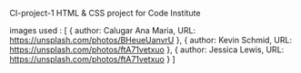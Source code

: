 CI-project-1
HTML & CSS project for Code Institute


images used : [
    {
    author: Calugar Ana Maria,
    URL: https://unsplash.com/photos/BHeueUanvrU
    },
    {
    author: Kevin Schmid,
    URL: https://unsplash.com/photos/ftA71vetxuo
    },
    {
    author: Jessica Lewis,
    URL: https://unsplash.com/photos/ftA71vetxuo
    }
]